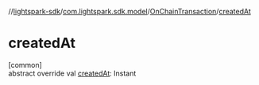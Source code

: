 //[lightspark-sdk](../../../index.md)/[com.lightspark.sdk.model](../index.md)/[OnChainTransaction](index.md)/[createdAt](created-at.md)

# createdAt

[common]\
abstract override val [createdAt](created-at.md): Instant
